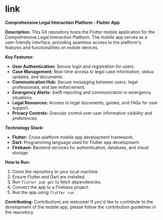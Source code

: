 # link


**Comprehensive Legal Interaction Platform - Flutter App**

**Description:**
This Git repository hosts the Flutter mobile application for the Comprehensive Legal Interaction Platform. The mobile app serves as a user-friendly interface, providing seamless access to the platform's features and functionalities on mobile devices.

**Key Features:**
- **User Authentication:** Secure login and registration for users.
- **Case Management:** Real-time access to legal case information, status updates, and documents.
- **Communication Hub:** Secure messaging between users, legal professionals, and law enforcement.
- **Emergency Alerts:** Swift reporting and communication in emergency situations.
- **Legal Resources:** Access to legal documents, guides, and FAQs for user support.
- **Privacy Controls:** Granular control over user information visibility and preferences.

**Technology Stack:**
- **Flutter:** Cross-platform mobile app development framework.
- **Dart:** Programming language used for Flutter app development.
- **Firebase:** Backend services for authentication, database, and cloud storage.

**How to Run:**
1. Clone the repository to your local machine.
2. Ensure Flutter and Dart are installed.
3. Run `flutter pub get` to fetch dependencies.
4. Connect the app to a Firebase project.
5. Run the app using `flutter run`.

**Contributing:**
Contributions are welcome! If you'd like to contribute to the development of the mobile app, please follow the contribution guidelines in the repository.
